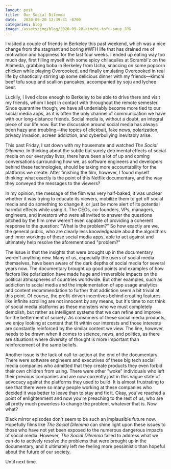 ```yaml
---
layout: post
title:  Our Social Dilemma
date:   2020-09-20 12:39:31 -0700
categories: blog
image: /assets/img/blog/2020-09-20-kimchi-tofu-soup.JPG
---
```

I visited a couple of friends in Berkeley this past weekend, which was a nice change from the stagnant and boring #WFH life that has drained me of motivation and happiness for the last four weeks. I ended up eating way too much day, first filling myself with some spicy chilaquiles at Scrambl'z on the Alameda, grabbing boba in Berkeley from Ucha, snaccing on some popcorn chicken while playing Overcooked, and finally emulating Overcooked in real life by chaotically stirring up some delicious dinner with my friends––kimchi beef tofu soup and scallion pancakes, accompanied by soju and lychee beer.

Luckily, I lived close enough to Berkeley to be able to drive there and visit my friends, whom I kept in contact with throughout the remote semester. Since quarantine though, we have all undeniably become more tied to our social media apps, as it is often the only channel of communication we have with our long-distance friends. Social media is, without a doubt, an integral piece of our life now. But the discussion around social media has always been hazy and troubling––the topics of clickbait, fake news, polarization, privacy invasion, screen addiction, and cyberbullying inevitably arise.

This past Friday, I sat down with my housemate and watched *The Social Dilemma*. In thinking about the subtle but surely detrimental effects of social media on our everyday lives, there have been a lot of up and coming conversations surrounding how we, as software engineers and developers behind these technologies, should be taking more accountability for the platforms we create. After finishing the film, however, I found myself thinking: what exactly is the point of this Netflix documentary, and the way they conveyed the messages to the viewers?

In my opinion, the message of the film was very half-baked; it was unclear whether it was trying to educate its viewers, mobilize them to get off social media and do something to change it, or just be more alert of its potential harmful effects while using it. The CEOs, co-founders, VPs, managers, engineers, and investors who were all invited to answer the questions pitched by the film crew weren't even capable of providing a coherent response to the question: "What is the problem?" So how exactly are we, the general public, who are clearly less knowledgeable about the algorithms and inner workings of these social media apps, able to act against and ultimately help resolve the aforementioned "problem?"

The issue is that the insights that were brought up in the documentary weren't anything new. Many of us, especially the users of social media themselves, have been aware of the dark depths of social media for several years now. The documentary brought up good points and examples of how factors like polarization have made huge and irreversible impacts on the political atmospheres of countries worldwide. But other examples, such as addiction to social media and the implementation of app usage analytics and content recommendation to further that addiction seem a bit trivial at this point. Of course, the profit-driven incentives behind creating features like infinite scrolling are not innocent by any means, but it's time to not think of social media platforms as these monsters who we must completely demolish, but rather as intelligent systems that we can refine and improve for the betterment of society. As consumers of these social media products, we enjoy looking at content that fit within our interests and those interests are constantly reinforced by the similar content we view. The line, however, needs to be drawn when it comes to science, news, and politics, as there are situations where diversity of thought is more important than reinforcement of the same beliefs.

Another issue is the lack of call-to-action at the end of the documentary. There were software engineers and executives of these big tech social media companies who admitted that they create products they even forbid their own children from using. There were other "woke" individuals who left their previous companies and are now currently just in this vague state of advocacy against the platforms they used to build. It is almost frustrating to see that there were so many people working at these companies who decided it was better to leave than to stay and fix it. Okay, you've reached a point of enlightenment and now you're preaching to the rest of us, who are all pretty much powerless to change the problem, whatever that is. Now what?

Black mirror episodes don't seem to be such an implausible future now. Hopefully films like *The Social Dilemma* can shine light upon these issues to those who have not yet been exposed to the numerous dangerous impacts of social media. However, *The Social Dilemma* failed to address what we can do to actively resolve the problems that were brought up in the documentary, and it ultimately left me feeling more pessimistic than hopeful about the future of our society.

Until next time.
